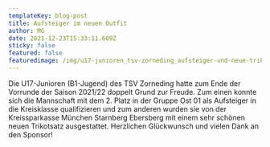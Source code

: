 ```yaml
---
templateKey: blog-post
title: Aufsteiger im neuen Outfit
author: MG
date: 2021-12-23T15:33:11.609Z
sticky: false
featured: false
featuredimage: /img/u17-junioren_tsv-zorneding_aufsteiger-und-neue-trikots.jpeg
---
```

Die U17-Junioren (B1-Jugend) des TSV Zorneding hatte zum Ende der Vorrunde der Saison 2021/22 doppelt Grund zur Freude. Zum einen konnte sich die Mannschaft mit dem 2. Platz in der Gruppe Ost 01 als Aufsteiger in die Kreisklasse qualifizieren und zum anderen wurden sie von der Kreissparkasse München Starnberg Ebersberg mit einem sehr schönen neuen Trikotsatz ausgestattet. Herzlichen Glückwunsch und vielen Dank an den Sponsor!